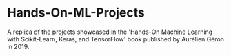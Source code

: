 # Hands-On-ML-Projects

A replica of the projects showcased in the 'Hands-On Machine Learning with Scikit-Learn, Keras, and TensorFlow' book published by Aurélien Géron in 2019.
